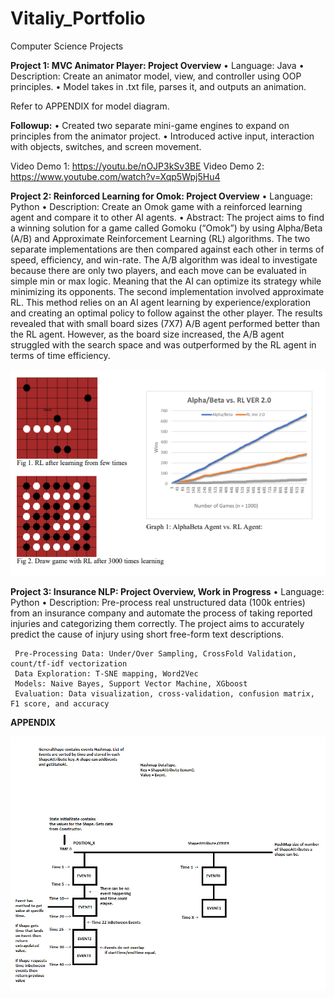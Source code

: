 # Vitaliy_Portfolio
Computer Science Projects




**Project 1: MVC Animator Player: Project Overview**
•	Language: Java
•	Description: Create an animator model, view, and controller using OOP principles.
•	Model takes in .txt file, parses it, and outputs an animation.
   
Refer to APPENDIX for model diagram. 

**Followup:**
•	Created two separate mini-game engines to expand on principles from the animator project.
•	Introduced active input, interaction with objects, switches, and screen movement.

  Video Demo 1: https://youtu.be/nOJP3kSv3BE
  Video Demo 2: https://www.youtube.com/watch?v=Xqp5Wpj5Hu4


**Project 2: Reinforced Learning for Omok: Project Overview**
•	Language: Python
•	Description: Create an Omok game with a reinforced learning agent and compare it to other AI agents. 
•	Abstract: The project aims to find a winning solution for a game called Gomoku (“Omok”) by using Alpha/Beta (A/B) and Approximate Reinforcement Learning (RL) algorithms. The two separate implementations are then compared against each other in terms of speed, efficiency, and win-rate. The A/B algorithm was ideal to investigate because there are only two players, and each move can be evaluated in simple min or max logic. Meaning that the AI can optimize its strategy while minimizing its opponents. The second implementation involved approximate RL. This method relies on an AI agent learning by experience/exploration and creating an optimal policy to follow against the other player. The results revealed that with small board sizes (7X7) A/B agent performed better than the RL agent. However, as the board size increased, the A/B agent struggled with the search space and was outperformed by the RL agent in terms of time efficiency. 

![](AI_project.png)


**Project 3: Insurance NLP: Project Overview, Work in Progress**
• Language: Python
• Description: Pre-process real unstructured data (100k entries) from an insurance company and automate the process of taking reported injuries and categorizing them     correctly. The project aims to accurately predict the cause of injury using short free-form text descriptions.

     Pre-Processing Data: Under/Over Sampling, CrossFold Validation, count/tf-idf vectorization
     Data Exploration: T-SNE mapping, Word2Vec
     Models: Naive Bayes, Support Vector Machine, XGboost
     Evaluation: Data visualization, cross-validation, confusion matrix, F1 score, and accuracy













**APPENDIX**

![](Figure1-DataStructure.png)




